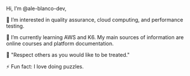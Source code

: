 Hi, I’m @ale-blanco-dev, 


👀 I’m interested in quality assurance, cloud computing, and performance testing.

🌱 I’m currently learning AWS and K6. My main sources of information are online courses and platform documentation.

🌟 "Respect others as you would like to be treated." 

⚡ Fun fact: I love doing puzzles.
